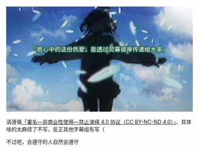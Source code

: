 ![konoha](konoha.jpg)

请遵循[「署名—非商业性使用—禁止演绎 4.0 协议（CC BY-NC-ND 4.0）」](https://creativecommons.org/licenses/by-nc-nd/4.0/)，具体啥的太麻烦了不写，反正其他字幕组有写（

不过吧，会遵守的人自然会遵守
